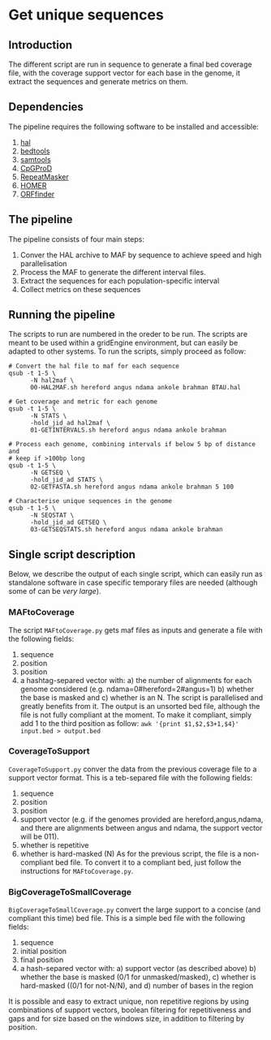 # Get unique sequences
## Introduction
The different script are run in sequence to generate a final bed coverage file, with the coverage support vector for each base in the genome, it extract the sequences and generate metrics on them.

## Dependencies
The pipeline requires the following software to be installed and accessible:
1. [hal](https://github.com/ComparativeGenomicsToolkit/hal)
2. [bedtools](https://bedtools.readthedocs.io/en/latest/)
3. [samtools](https://samtools.github.io/)
4. [CpGProD](http://doua.prabi.fr/software/cpgprod)
5. [RepeatMasker](http://www.repeatmasker.org/)
6. [HOMER](http://homer.ucsd.edu/homer/)
7. [ORFfinder](https://ftp.ncbi.nlm.nih.gov/genomes/TOOLS/ORFfinder/linux-i64/)

## The pipeline
The pipeline consists of four main steps:
1. Conver the HAL archive to MAF by sequence to achieve speed and high parallelisation
2. Process the MAF to generate the different interval files.
3. Extract the sequences for each population-specific interval
4. Collect metrics on these sequences

## Running the pipeline
The scripts to run are numbered in the oreder to be run.
The scripts are meant to be used within a gridEngine environment, but can easily be 
adapted to other systems. 
To run the scripts, simply proceed as follow:
```
# Convert the hal file to maf for each sequence 
qsub -t 1-5 \
      -N hal2maf \
      00-HAL2MAF.sh hereford angus ndama ankole brahman BTAU.hal 

# Get coverage and metric for each genome 
qsub -t 1-5 \
      -N STATS \
      -hold_jid_ad hal2maf \
      01-GETINTERVALS.sh hereford angus ndama ankole brahman

# Process each genome, combining intervals if below 5 bp of distance and 
# keep if >100bp long 
qsub -t 1-5 \
      -N GETSEQ \
      -hold_jid_ad STATS \
      02-GETFASTA.sh hereford angus ndama ankole brahman 5 100 

# Characterise unique sequences in the genome
qsub -t 1-5 \
      -N SEQSTAT \
      -hold_jid_ad GETSEQ \
      03-GETSEQSTATS.sh hereford angus ndama ankole brahman
```

## Single script description
Below, we describe the output of each single script, which can easily run as standalone software
in case specific temporary files are needed (although some of can be *very large*).

### MAFtoCoverage
The script ```MAFtoCoverage.py``` gets maf files as inputs and generate a file with the following fields:
1. sequence
2. position
3. position
4. a hashtag-separed vector with:
   a) the number of alignments for each genome considered (e.g. ndama=0#hereford=2#angus=1)
   b) whether the base is masked and 
   c) whether is an N.
The script is parallelised and greatly benefits from it. 
The output is an unsorted bed file, although the file is not fully compliant at the moment.
To make it compliant, simply add 1 to the third position as follow:
```awk '{print $1,$2,$3+1,$4}' input.bed > output.bed```

### CoverageToSupport
```CoverageToSupport.py``` conver the data from the previous coverage file to a support vector format. 
This is a teb-separed file with the following fields:
1. sequence
2. position
3. position
4. support vector (e.g. if the genomes provided are hereford,angus,ndama, and there are alignments 
    between angus and ndama, the support vector will be 011).
5. whether is repetitive
6. whether is hard-masked (N)
As for the previous script, the file is a non-compliant bed file. To convert it to a compliant bed, just 
follow the instructions for ```MAFtoCoverage.py```.

### BigCoverageToSmallCoverage
```BigCoverageToSmallCoverage.py``` convert the large support to a concise (and compliant this time) bed file.
This is a simple bed file with the following fields:
1. sequence
2. initial position
3. final position
3. a hash-separed vector with:
   a) support vector (as described above)
   b) whether the base is masked (0/1 for unmasked/masked), 
   c) whether is hard-masked ((0/1 for not-N/N), and 
   d) number of bases in the region

It is possible and easy to extract unique, non repetitive regions by using combinations of support vectors, boolean filtering for 
repetitiveness and gaps and for size based on the windows size, in addition to filtering by position. 
